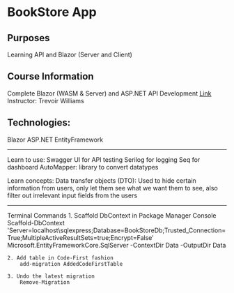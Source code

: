 # BookStore App 

## Purposes
Learning API and Blazor (Server and Client)

## Course Information
Complete Blazor (WASM & Server) and ASP.NET API Development [Link]('https://www.udemy.com/course/end-to-end-aspnet-core-31-api-and-blazor-development/')
<br>
Instructor: Trevoir Williams


## Technologies:
Blazor
ASP.NET
EntityFramework



-------------------------------------------------
Learn to use:
	Swagger UI for API testing
	Serilog for logging
	Seq for dashboard
	AutoMapper: library to convert datatypes

Learn concepts:
	Data transfer objects (DTO): Used to hide certain information from users, only let them see what we want them to see, also filter out irrelevant input fields from the users
	

--------------------------------------------------
Terminal Commands
	1. Scaffold DbContext in Package Manager Console
		Scaffold-DbContext 'Server=localhost\sqlexpress;Database=BookStoreDb;Trusted_Connection=True;MultipleActiveResultSets=true;Encrypt=False' Microsoft.EntityFrameworkCore.SqlServer -ContextDir Data -OutputDir Data

	2. Add table in Code-First fashion
		add-migration AddedCodeFirstTable

	3. Undo the latest migration
		Remove-Migration